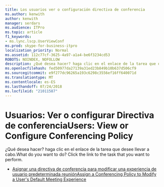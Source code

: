 ```yaml
---
title: Los usuarios ver o configuración directiva de conferencia
ms.author: kenwith
author: kenwith
manager: serdars
ms.audience: ITPro
ms.topic: article
f1_keywords:
- ms.lync.lscp.UserViewConf
ms.prod: skype-for-business-itpro
localization_priority: Normal
ms.assetid: 112c77cf-3625-4a97-a1a4-be6f3234cd53
ROBOTS: NOINDEX, NOFOLLOW
description: ¿Qué desea hacer? haga clic en el enlace de la tarea que desee llevar a cabo.
ms.openlocfilehash: fed50977da27139a31ed23b849b10b637d506cf9
ms.sourcegitcommit: e9f277dc96265a193c6298c3556ef16ff640071d
ms.translationtype: MT
ms.contentlocale: es-ES
ms.lasthandoff: 07/24/2018
ms.locfileid: "21011587"
---
```

# <a name="users-view-or-configure-conferencing-policy"></a><span data-ttu-id="b6b31-104">Usuarios: Ver o configurar Directiva de conferencia</span><span class="sxs-lookup"><span data-stu-id="b6b31-104">Users: View or Configure Conferencing Policy</span></span>
 
<span data-ttu-id="b6b31-p102">¿Qué desea hacer? haga clic en el enlace de la tarea que desee llevar a cabo.</span><span class="sxs-lookup"><span data-stu-id="b6b31-p102">What do you want to do? Click the link to the task that you want to perform.</span></span>
  
- [<span data-ttu-id="b6b31-107">Asignar una directiva de conferencia para modificar una experiencia de usuario predeterminada reunión</span><span class="sxs-lookup"><span data-stu-id="b6b31-107">Assign a Conferencing Policy to Modify a User's Default Meeting Experience</span></span>](http://technet.microsoft.com/library/72f12c72-65f7-44fe-ab81-0f57cb2f87d1.aspx)
    
 

